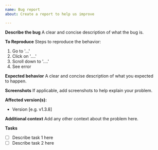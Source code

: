 ```yaml
---
name: Bug report
about: Create a report to help us improve

---
```


**Describe the bug**
A clear and concise description of what the bug is.

**To Reproduce**
Steps to reproduce the behavior:
1. Go to '...'
2. Click on '....'
3. Scroll down to '....'
4. See error

**Expected behavior**
A clear and concise description of what you expected to happen.

**Screenshots**
If applicable, add screenshots to help explain your problem.

**Affected version(s):**
 - Version [e.g. v1.3.8]

**Additional context**
Add any other context about the problem here.

**Tasks**

- [ ] Describe task 1 here
- [ ] Describe task 2 here
